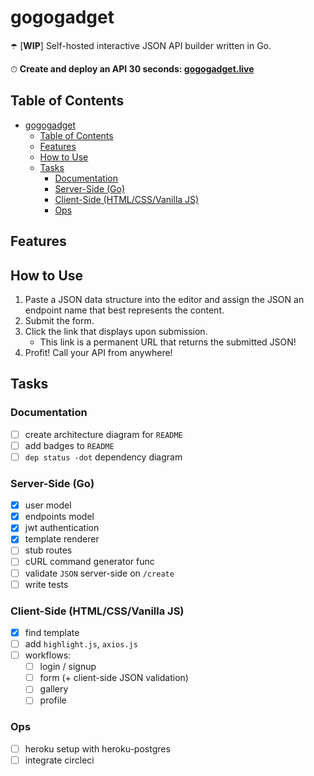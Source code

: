 # gogogadget

☂️ [**WIP**] Self-hosted interactive JSON API builder written in Go.

⏱ **Create and deploy an API 30 seconds: [gogogadget.live](https://gogogadget.live)**

## Table of Contents

- [gogogadget](#gogogadget)
  - [Table of Contents](#table-of-contents)
  - [Features](#features)
  - [How to Use](#how-to-use)
  - [Tasks](#tasks)
    - [Documentation](#documentation)
    - [Server-Side (Go)](#server-side-go)
    - [Client-Side (HTML/CSS/Vanilla JS)](#client-side-htmlcssvanilla-js)
    - [Ops](#ops)

## Features

## How to Use

1. Paste a JSON data structure into the editor and assign the JSON an endpoint name that best represents the content.
2. Submit the form.
3. Click the link that displays upon submission.
   - This link is a permanent URL that returns the submitted JSON!
4. Profit! Call your API from anywhere!

## Tasks

### Documentation

- [ ] create architecture diagram for `README`
- [ ] add badges to `README`
- [ ] `dep status -dot` dependency diagram

### Server-Side (Go)

- [x] user model
- [x] endpoints model
- [x] jwt authentication
- [x] template renderer
- [ ] stub routes
- [ ] cURL command generator func
- [ ] validate `JSON` server-side on `/create`
- [ ] write tests

### Client-Side (HTML/CSS/Vanilla JS)

- [x] find template
- [ ] add `highlight.js`, `axios.js`
- [ ] workflows:
  - [ ] login / signup
  - [ ] form (+ client-side JSON validation)
  - [ ] gallery
  - [ ] profile

### Ops

- [ ] heroku setup with heroku-postgres
- [ ] integrate circleci
